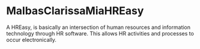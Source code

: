 # MalbasClarissaMiaHREasy
A HREasy, is basically an intersection of human resources and information technology through HR software. This allows HR activities and processes to occur electronically.
